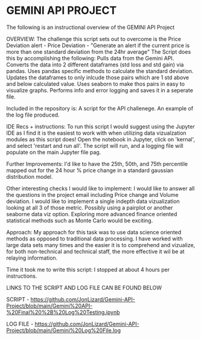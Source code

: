# GEMINI API PROJECT
The following is an instructional overview of the GEMINI API Project

OVERVIEW:
The challenge this script sets out to overcome is the Price Deviation alert - Price Deviation - "Generate an alert if the current price is more than one standard deviation from the 24hr average"
The Script does this by accomplishing the following:
Pulls data from the Gemini API.
Converts the data into 2 different dataframes (std loss and std gain) via pandas.
Uses pandas specific methods to calculate the standard deviation.
Updates the dataframes to only inlcude those pairs which are 1 std above and below calculated value.
Uses seaborn to make thos pairs in easy to visualize graphs.
Performs info and error logging and saves it in a seperate file.

Included in the repository is:
A script for the API challenege.
An example of the log file produced.

IDE Recs + instructions:
To run this script I would suggest using the Jupyter IDE as I find it is the easiest to work with when utilizing data vizualzation modules as this script does!
Open the notebook in Jupyter, click on 'kernal', and select 'restart and run all'.
The script will run, and a logging file will populate on the main Jupyter file pag.

Further Improvements:
I'd like to have the 25th, 50th, and 75th percentile mapped out for the 24 hour % price change in a standard gaussian distribution model.

Other interesting checks I would like to implement:
I would like to answer all the questions in the project email including Price change and Volume deviation.
I would like to implement a single indepth data vizualization looking at all 3 of those metric. Possibly using a pairplot or another seaborne data viz option.
Exploring more advanced finance oriented statistical methods such as Monte Carlo would be exciting. 

Approach:
My approach for this task was to use data science oriented methods as opposed to traditional data processing.
I have worked with large data sets many times and the easier it is to comprehend and vizualize, for both non-technical and technical staff, the more effective it wil be at relaying information.

Time it took me to write this script:
I stopped at about 4 hours per instructions.

LINKS TO THE SCRIPT AND LOG FILE CAN BE FOUND BELOW

SCRIPT - https://github.com/JonLizard/Gemini-API-Project/blob/main/Gemini%20API-%20Final%20%2B%20Log%20Testing.ipynb


LOG FILE - https://github.com/JonLizard/Gemini-API-Project/blob/main/Gemini%20Log%20File.log








